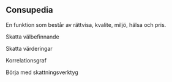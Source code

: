 ## Consupedia

En funktion som består av rättvisa, kvalite, miljö, hälsa och pris. 

Skatta välbefinnande 

Skatta värderingar 

Korrelationsgraf


Börja med skattningsverktyg 
